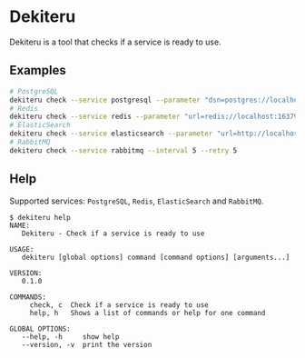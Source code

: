 # Dekiteru

Dekiteru is a tool that checks if a service is ready to use.

## Examples

```bash
# PostgreSQL
dekiteru check --service postgresql --parameter "dsn=postgres://localhost:5432?connect_timeout=5"
# Redis
dekiteru check --service redis --parameter "url=redis://localhost:16379/1"
# ElasticSearch
dekiteru check --service elasticsearch --parameter "url=http://localhost:9200"
# RabbitMQ
dekiteru check --service rabbitmq --interval 5 --retry 5
```

## Help

Supported services: `PostgreSQL`, `Redis`, `ElasticSearch` and `RabbitMQ`.

```
$ dekiteru help
NAME:
   Dekiteru - Check if a service is ready to use

USAGE:
   dekiteru [global options] command [command options] [arguments...]

VERSION:
   0.1.0

COMMANDS:
     check, c  Check if a service is ready to use
     help, h   Shows a list of commands or help for one command

GLOBAL OPTIONS:
   --help, -h     show help
   --version, -v  print the version
```
